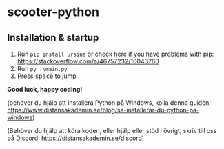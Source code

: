 # scooter-python

## Installation & startup

1. Run `pip install ursina` or check here if you have problems with pip: https://stackoverflow.com/a/46757232/10043760
2. Run `py .\main.py`
3. Press <kbd>space</kbd> to jump

**Good luck, happy coding!**

(behöver du hjälp att installera Python på Windows, kolla denna guiden: https://www.distansakademin.se/blog/sa-installerar-du-python-pa-windows)

(Behöver du hjälp att köra koden, eller hjälp eller stöd i övrigt, skriv till oss på Discord: https://distansakademin.se/discord)
